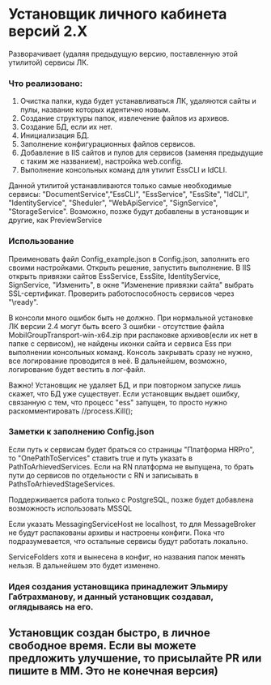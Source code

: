 # Установщик личного кабинета версий 2.X
Разворачивает (удаляя предыдущую версию, поставленную этой утилитой) сервисы ЛК.

### Что реализовано:
1. Очистка папки, куда будет устанавливаться ЛК, удаляются сайты и пулы, название которых идентично новым.
2. Создание структуры папок, извлечение файлов из архивов.
3. Создание БД, если их нет.
4. Инициализация БД.
5. Заполнение конфигурационных файлов сервисов.
6. Добавление в IIS сайтов и пулов для сервисов (заменяя предыдущие с таким же названием), настройка web.config.
7. Выполнение консольных команд для утилит EssCLI и IdCLI.

Данной утилитой устанавливаются только самые необходимые сервисы: "DocumentService","EssCLI", "EssService", "EssSite", "IdCLI", "IdentityService", "Sheduler", "WebApiService", "SignService", "StorageService".
Возможно, позже будут добавлены в установщик и другие, как PreviewService

### Использование
Преименовать файл Config_example.json в Config.json, заполнить его своими настройками. 
Открыть решение, запустить выполнение.
В IIS открыть привязки сайтов EssService, EssSite, IdentityService, SignService, "Изменить", в окне "Изменение привязки сайта" выбрать SSL-сертификат. 
Проверить работоспособность сервисов через "\ready". 

В консоли много ошибок быть не должно. При нормальной установке ЛК версии 2.4 могут быть всего 3 ошибки - отсутствие файла MobilGroupTransport-win-x64.zip при распаковке архивов(если их нет в папке с сервисом), не найдены иконки сайта и сервиса Ess при выполнении консольных команд.
Консоль закрывать сразу не нужно, все логирование проводится в неё. В дальнейшем, возможно, логирование будет вестить в лог-файл.

Важно! Установщик не удаляет БД, и при повторном запуске лишь скажет, что БД уже существует.
Если установщик выдает ошибку, связанную с тем, что процесс "ess" запущен, то просто нужно раскомментировать //process.Kill();

### Заметки к заполнению Config.json
Если путь к сервисам будет браться со страницы "Платформа HRPro", то "OnePathToServices" ставить true и путь указать в PathToArhievedServices. Если на RN платформа не выпущена, то брать пути до сервисов по отдельности с RN и записывать в PathsToArhievedStageServices.

Поддерживается работа только с PostgreSQL, позже будет добавлена возможность использовать MSSQL

Если указать MessagingServiceHost не localhost, то для MessageBroker не будут распакованы архивы и настроены конфиги. Пока что подразумевается, что остальные сервисы будут работать локально.

ServiceFolders хотя и вынесена в конфиг, но названия папок менять нельзя. В дальнейшем это будет изменено.

### Идея создания установщика принадлежит Эльмиру Габтрахманову, и данный установщик создавал, оглядываясь на его.

## Установщик создан быстро, в личное свободное время. Если вы можете предложить улучшение, то присылайте PR или пишите в ММ. Это не конечная версия)
